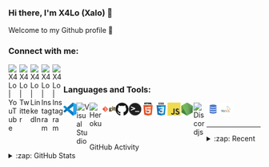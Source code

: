 ### Hi there, I'm X4Lo (Xalo) 👋

Welcome to my Github profile 🙂

### Connect with me:

[<img align="left" alt="X4Lo | YouTube" width="22px" src="https://cdn.jsdelivr.net/npm/simple-icons@v3/icons/youtube.svg" />][youtube]
[<img align="left" alt="X4Lo | Twitter" width="22px" src="https://cdn.jsdelivr.net/npm/simple-icons@v3/icons/twitter.svg" />][twitter]
[<img align="left" alt="X4Lo | LinkedIn" width="22px" src="https://cdn.jsdelivr.net/npm/simple-icons@v3/icons/linkedin.svg" />][linkedin]
[<img align="left" alt="X4Lo | Instagram" width="22px" src="https://cdn.jsdelivr.net/npm/simple-icons@v3/icons/instagram.svg" />][instagram]
[<img align="left" alt="X4Lo | Instagram" width="22px" src="https://cdn.jsdelivr.net/npm/simple-icons@v3/icons/discord.svg" />][discord]

<br />

### Languages and Tools:

[<img align="left" alt="Visual Studio Code" width="26px" src="https://raw.githubusercontent.com/github/explore/80688e429a7d4ef2fca1e82350fe8e3517d3494d/topics/visual-studio-code/visual-studio-code.png" />][gitprofile]
[<img align="left" alt="Visual Studio" width="26px" src="https://simpleicons.org/icons/visualstudio.svg" />][gitprofile]
[<img align="left" alt="Heroku" width="26px" src="https://simpleicons.org/icons/heroku.svg" />][gitprofile]
[<img align="left" alt="Git" width="26px" src="https://raw.githubusercontent.com/github/explore/80688e429a7d4ef2fca1e82350fe8e3517d3494d/topics/git/git.png" />][gitprofile]
[<img align="left" alt="GitHub" width="26px" src="https://raw.githubusercontent.com/github/explore/78df643247d429f6cc873026c0622819ad797942/topics/github/github.png" />][gitprofile]
[<img align="left" alt="Terminal" width="26px" src="https://raw.githubusercontent.com/github/explore/80688e429a7d4ef2fca1e82350fe8e3517d3494d/topics/terminal/terminal.png" />][gitprofile]
[<img align="left" alt="HTML5" width="26px" src="https://raw.githubusercontent.com/github/explore/80688e429a7d4ef2fca1e82350fe8e3517d3494d/topics/html/html.png" />][gitprofile]
[<img align="left" alt="CSS3" width="26px" src="https://raw.githubusercontent.com/github/explore/80688e429a7d4ef2fca1e82350fe8e3517d3494d/topics/css/css.png" />][gitprofile]
[<img align="left" alt="JavaScript" width="26px" src="https://raw.githubusercontent.com/github/explore/80688e429a7d4ef2fca1e82350fe8e3517d3494d/topics/javascript/javascript.png" />][gitprofile]
[<img align="left" alt="Node.js" width="26px" src="https://raw.githubusercontent.com/github/explore/80688e429a7d4ef2fca1e82350fe8e3517d3494d/topics/nodejs/nodejs.png" />][gitprofile]
[<img align="left" alt="Discordjs" width="26px" src="https://avatars0.githubusercontent.com/u/26492485?s=200&v=4" />][gitprofile]
[<img align="left" alt="SQL" width="26px" src="https://raw.githubusercontent.com/github/explore/80688e429a7d4ef2fca1e82350fe8e3517d3494d/topics/sql/sql.png" />][gitprofile]
[<img align="left" alt="MySQL" width="26px" src="https://raw.githubusercontent.com/github/explore/80688e429a7d4ef2fca1e82350fe8e3517d3494d/topics/mysql/mysql.png" />][gitprofile]



<br />
<br />

---

<details>
  <summary>:zap: Recent GitHub Activity</summary>
  
<!--START_SECTION:activity-->
<!--END_SECTION:activity-->

</details>

<details>
  <summary>:zap: GitHub Stats</summary>

  <img align="left" alt="X4Lo's GitHub Stats" src="https://github-readme-stats.vercel.app/api?username=X4Lo&show_icons=true&hide_border=true" />

</details>

[gitprofile]: https://github.com/X4Lo
[youtube]: https://duckduckgo.com/
[twitter]: https://duckduckgo.com/
[instagram]: https://duckduckgo.com/
[linkedin]: https://duckduckgo.com/
[discord]: https://discord.bio/mrx4lo
